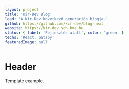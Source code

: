 ```yaml
---
layout: project
title: 'Kir-Dev Blog'
lead: 'A Kir-Dev következő generációs blogja.'
github: https://github.com/kir-dev/blog-next
website: https://kir-dev.sch.bme.hu
status: { label: 'Fejlesztés alatt', color: 'green' }
techs: 'React, Gatsby'
featuredImage: null
---
```


# Header

Template example.
